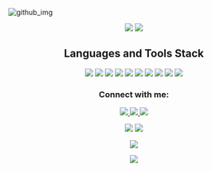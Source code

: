 </p align="center">

![github_img](https://user-images.githubusercontent.com/93486108/176462149-0c3df8bc-0574-474d-80cb-eb3829fd4439.png)

<p align="center">
 <img src="https://badges.pufler.dev/repos/asthanegi14"/>
 <img src="https://badges.pufler.dev/commits/monthly/asthanegi14" />

</p>

<h2 align="center">Languages and Tools Stack</h2>

<p align="center">
 <img src="https://img.shields.io/badge/C-00599C?style=flat-square&logo=c&logoColor=white"/>
<img src="https://img.shields.io/badge/-java-E34A86?style=flat-square&logo=java"/>
<img src="https://img.shields.io/badge/-C++-00599C?style=flat-square&logo=c"/>
<img src="https://img.shields.io/badge/-HTML5-E34F26?style=flat-square&logo=html5&logoColor=white"/>
<img src="https://img.shields.io/badge/-CSS3-1572B6?style=flat-square&logo=css3"/>
<img src="https://img.shields.io/badge/-Bootstrap-563D7C?style=flat-square&logo=bootstrap"/>
<img src="https://img.shields.io/badge/-JavaScript-black?style=flat-square&logo=javascript"/>
<img src="https://img.shields.io/badge/-MySQL-black?style=flat-square&logo=mysql"/>
<img src="https://img.shields.io/badge/-Git-black?style=flat-square&logo=git"/>
<img src="https://img.shields.io/badge/-GitHub-black?style=flat-square&logo=github"/>
</p>

<h3 align="center">Connect with me:</h3>
<p align="center">
<a href="mailto: asthanegi539@gmail.com">
 <img src="https://img.shields.io/badge/-AsthaNegi-c14438?style=flat-square&logo=Gmail&logoColor=white&link=mailto:asthanegi539@gmail.com"/>
</a>
<a href="https://www.linkedin.com/in/astha-negi-771b22216/">
 <img src="https://img.shields.io/badge/-AsthaNegi-blue?style=flat-square&logo=Linkedin&logoColor=white&link=https://www.linkedin.com/in/astha-negi-771b22216/"/>
</a>
 <a href="https://www.instagram.com/astha____________/">
 <img src="https://img.shields.io/badge/-AsthaNegi-red?style=flat-square&logo=instagram&logoColor=white&link=[https://ww].instagram.com/astha____________/]"/>
</a>
</p>

<p align = "center">
  <img  src = "https://github-readme-stats.vercel.app/api?username=asthanegi14&show_icons=true&theme=radical&line_height=27">
  <img src = "https://github-readme-stats.vercel.app/api/top-langs/?username=asthanegi14&theme=radical">
</p>

<p align = "center">
 <img  src="https://github-readme-streak-stats.herokuapp.com/?user=asthanegi14&show_icons=true&locale=en&layout=compact&theme=radical&line_height=0" />
</p> 

<p align = "center">
 <img src="https://activity-graph.herokuapp.com/graph?username=asthanegi14&theme=redical">
</p> 
